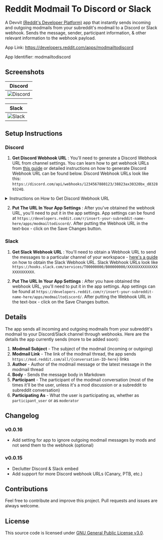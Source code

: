 # Reddit Modmail To Discord or Slack

A Devvit [(Reddit's Developer Platform)](https://developers.reddit.com/) app that instantly sends incoming and outgoing modmails from your subreddit's modmail to a Discord or Slack webhook. Sends the message, sender, participant information, &amp; other relevant information to the webhook payload.

App Link: https://developers.reddit.com/apps/modmailtodiscord

App Identifier: modmailtodiscord

## Screenshots

| Discord                                     |
| ------------------------------------------- |
| ![Discord](https://i.imgur.com/yq5VX5o.png) |

| Slack                                     |
| ----------------------------------------- |
| ![Slack](https://i.imgur.com/ZwJa805.png) |

## Setup Instructions

### Discord

1. **Get Discord Webhook URL** : You'll need to generate a Discord Webhook URL from channel settings. You can learn how to get webhook URLs from [this guide](https://support.discord.com/hc/en-us/articles/228383668-Intro-to-Webhooks) or detailed instructions on how to generate Discord Webhook URL can be found below. Discord Webhook URLs look like this: `https://discord.com/api/webhooks/1234567880123/38823ax30320bx_d83289324Q`.

<details>
<summary> Instructions on How to Get Discord Webhook URL </summary>

1. **Create a Discord Webhook:** - Open or create a Discord server where you have the necessary permissions. - Go to the channel where you want the webhook to send messages. - Right-click on the channel name and select "Edit Channel."
2. **Navigate to Integrations:** - In the channel settings, find the "Webhooks" option under the Integrations tab in the left-hand menu. - Click on "Webhooks" to access the webhook settings.
3. **Create a New Webhook:** - Click the "Create Webhook" button. - Customize the webhook by giving it a name, setting the profile picture (optional), and choosing the channel where it will send messages. - Once configured, click the "Save" or "Create" button.
4. **Copy the Webhook URL:** - After creating the webhook, you'll see a section with the webhook URL. - Click on the "Copy" button next to the webhook URL to save it to your clipboard.

</details>

2. **Put The URL In Your App Settings** : After you've obtained the webhook URL, you'll need to put it in the app settings. App settings can be found at `https://developers.reddit.com/r/insert-your-subreddit-name-here/apps/modmailtodiscord/`. After putting the Webhook URL in the text-box - click on the Save Changes button.

### Slack

1. **Get Slack Webhook URL** : You'll need to obtain a Webhook URL to send the messages to a particular channel of your workspace - [here's a guide](https://api.slack.com/messaging/webhooks) on how to obtain the Slack Webhook URL. Slack Webhook URLs look like `https://hooks.slack.com/services/T00000000/B00000000/XXXXXXXXXXXXXXXXXXXXXXXX`.

2. **Put The URL In Your App Settings** : After you have obtained the webhook URL, you'll need to put it in the app settings. App settings can be found at `https://developers.reddit.com/r/insert-your-subreddit-name-here/apps/modmailtodiscord/`. After putting the Webhook URL in the text-box - click on the Save Changes button.

## Details

The app sends all incoming and outgoing modmails from your subreddit's modmail to your Discord/Slack channel through webhooks. Here are the details the app currently sends (more to be added soon):

1. **Modmail Subject** - The subject of the modmail (incoming or outgoing)
2. **Modmail Link** - The link of the modmail thread, the app sends `https://mod.reddit.com/all/{conversation-ID-here}` links
3. **Author** - Author of the modmail message or the latest message in the modmail thread
4. **Body** - Sends the message body in Markdown
5. **Participant** - The participant of the modmail conversation (most of the times it'll be the user, unless it's a mod discussion or a subreddit to subreddit conversation)
6. **Participating As** - What the user is participating as, whether as `participant_user` or as `moderator`

## Changelog

### v0.0.16

- Add setting for app to ignore outgoing modmail messages by mods and not send them to the webhook (optional)

### v0.0.15

- Declutter Discord & Slack embed
- Add support for more Discord webhook URLs (Canary, PTB, etc.)

## Contributions

Feel free to contribute and improve this project. Pull requests and issues are always welcome.

## License

This source code is licensed under [GNU General Public License v3.0](https://github.com/ni5arga/Modmail-To-Discord-Slack/blob/main/LICENSE).
